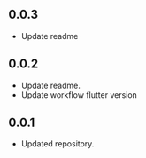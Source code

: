 ## 0.0.3
* Update readme

## 0.0.2
* Update readme.
* Update workflow flutter version
## 0.0.1
* Updated repository.
